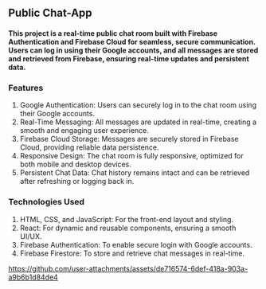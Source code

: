 ## Public Chat-App
#### This project is a real-time public chat room built with Firebase Authentication and Firebase Cloud for seamless, secure communication. Users can log in using their Google accounts, and all messages are stored and retrieved from Firebase, ensuring real-time updates and persistent data.

### Features
1. Google Authentication: Users can securely log in to the chat room using their Google accounts.
2. Real-Time Messaging: All messages are updated in real-time, creating a smooth and engaging user experience.
3. Firebase Cloud Storage: Messages are securely stored in Firebase Cloud, providing reliable data persistence.
4. Responsive Design: The chat room is fully responsive, optimized for both mobile and desktop devices.
5. Persistent Chat Data: Chat history remains intact and can be retrieved after refreshing or logging back in.
### Technologies Used
1. HTML, CSS, and JavaScript: For the front-end layout and styling.
2. React: For dynamic and reusable components, ensuring a smooth UI/UX.
3. Firebase Authentication: To enable secure login with Google accounts.
4. Firebase Firestore: To store and retrieve chat messages in real-time.

https://github.com/user-attachments/assets/de716574-6def-418a-903a-a9b6b1d84de4

